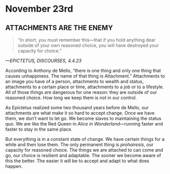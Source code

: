 # November 23rd
## ATTACHMENTS ARE THE ENEMY

> “In short, you must remember this—that if you hold anything dear outside of your own reasoned choice, you will have destroyed your capacity for choice.”

*—EPICTETUS, DISCOURSES, 4.4.23*

According to Anthony de Mello, “there is one thing and only one thing that causes unhappiness. The name of that thing is Attachment.” Attachments to an image you have of a person, attachments to wealth and status, attachments to a certain place or time, attachments to a job or to a lifestyle. All of those things are dangerous for one reason: they are outside of our reasoned choice. How long we keep them is not in our control.

As Epictetus realized some two thousand years before de Mello, our attachments are what make it so hard to accept change. Once we have them, we don’t want to let go. We become slaves to maintaining the status quo. We are like the Red Queen in *Alice in Wonderland*—running faster and faster to stay in the same place.

But everything is in a constant state of change. We have certain things for a while and then lose them. The only permanent thing is *prohairesis*, our capacity for reasoned choice. The things we are attached to can come and go, our choice is resilient and adaptable. The sooner we become aware of this the better. The easier it will be to accept and adapt to what does happen.


